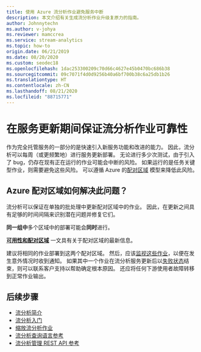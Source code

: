 ```yaml
---
title: 使用 Azure 流分析作业避免服务中断
description: 本文介绍有关生成流分析作业升级复原力的指南。
author: Johnnytechn
ms.author: v-johya
ms.reviewer: mamccrea
ms.service: stream-analytics
ms.topic: how-to
origin.date: 06/21/2019
ms.date: 08/20/2020
ms.custom: seodec18
ms.openlocfilehash: 1dac253300209c70d66c4627e45b0470bc686b38
ms.sourcegitcommit: 09c7071f4d0d9256b40a6bf700b38c6a25db1b26
ms.translationtype: HT
ms.contentlocale: zh-CN
ms.lasthandoff: 08/21/2020
ms.locfileid: "88715771"
---
```

# <a name="guarantee-stream-analytics-job-reliability-during-service-updates"></a>在服务更新期间保证流分析作业可靠性

作为完全托管服务的一部分的是快速引入新服务功能和改进的能力。 因此，流分析可以每周（或更频繁地）进行服务更新部署。 无论进行多少次测试，由于引入了 bug，仍存在现有正在运行的作业可能会中断的风险。 如果运行的是任务关键型作业，则需要避免这些风险。 可以遵循 Azure 的[配对区域](https://docs.microsoft.com/azure/best-practices-availability-paired-regions)  模型来降低此风险。 

## <a name="how-do-azure-paired-regions-address-this-concern"></a>Azure 配对区域如何解决此问题？

流分析可以保证在单独的批处理中更新配对区域中的作业。 因此，在更新之间具有足够的时间间隔来识别潜在问题并修复它们。

**同一组中**多个区域中的部署可能会**同时**进行。
<!-- Notice: Remove the India exception -->
**[可用性和配对区域](https://docs.microsoft.com/azure/best-practices-availability-paired-regions)** 一文具有关于配对区域的最新信息。

建议将相同的作业部署到这两个配对区域。 然后，应该[监视这些作业](/stream-analytics/stream-analytics-set-up-alerts#scenarios-to-monitor)，以便在发生意外情况时收到通知。 如果其中一个作业在流分析服务更新后以[失败状态](/stream-analytics/job-states)结束，则可以联系客户支持以帮助确定根本原因。 还应将任何下游使用者故障转移到正常作业输出。

## <a name="next-steps"></a>后续步骤

* [流分析简介](stream-analytics-introduction.md)
* [流分析入门](stream-analytics-real-time-fraud-detection.md)
* [缩放流分析作业](stream-analytics-scale-jobs.md)
* [流分析查询语言参考](https://docs.microsoft.com/stream-analytics-query/stream-analytics-query-language-reference)
* [流分析管理 REST API 参考](https://msdn.microsoft.com/library/azure/dn835031.aspx)

